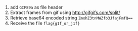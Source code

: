 1. add `GIF89a` as file header
2. Extract frames from gif using http://gifgifs.com/split/
3. Retrieve base64 encoded string `ZmxhZ3tnMWZfb3JfajFmfQ==`
4. Receive the file `flag{g1f_or_j1f}`
